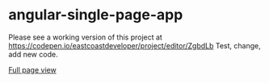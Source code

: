 # angular-single-page-app
Please see a working version of this project at https://codepen.io/eastcoastdeveloper/project/editor/ZgbdLb
Test, change, add new code.

<a href="https://codepen.io/eastcoastdeveloper/project/full/ZgbdLb" target="_blank">Full page view</a>
